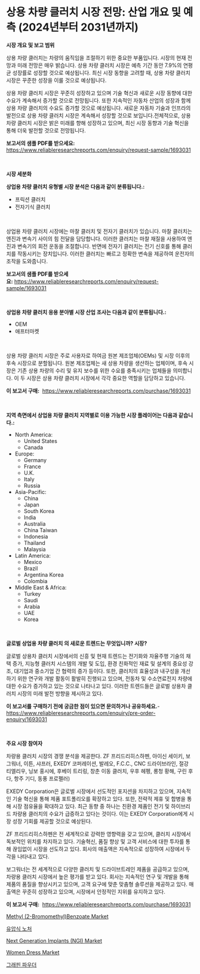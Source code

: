 <p><h1>상용 차량 클러치 시장 전망: 산업 개요 및 예측 (2024년부터 2031년까지)</h1></p><p><strong>시장 개요 및 보고 범위</strong></p>
<p><p>상용 차량 클러치는 차량의 움직임을 조절하기 위한 중요한 부품입니다. 시장의 현재 전망과 미래 전망은 매우 밝습니다. 상용 차량 클러치 시장은 예측 기간 동안 7.9%의 연평균 성장률로 성장할 것으로 예상됩니다. 최신 시장 동향을 고려할 때, 상용 차량 클러치 시장은 꾸준한 성장을 이룰 것으로 예상됩니다.</p><p>상용 차량 클러치 시장은 꾸준히 성장하고 있으며 기술 혁신과 새로운 시장 동향에 대한 수요가 계속해서 증가할 것으로 전망됩니다. 또한 지속적인 자동차 산업의 성장과 함께 상용 차량 클러치의 수요도 증가할 것으로 예상됩니다. 새로운 자동차 기술과 인프라의 발전으로 상용 차량 클러치 시장은 계속해서 성장할 것으로 보입니다.전체적으로, 상용 차량 클러치 시장은 밝은 미래를 향해 성장하고 있으며, 최신 시장 동향과 기술 혁신을 통해 더욱 발전할 것으로 전망됩니다.</p></p>
<p><strong>보고서의 샘플 PDF를 받으세요:</strong> <a href="https://www.reliableresearchreports.com/enquiry/request-sample/1693031">https://www.reliableresearchreports.com/enquiry/request-sample/1693031</a></p>
<p>&nbsp;</p>
<p><strong>시장 세분화</strong></p>
<p><strong>상업용 차량 클러치 유형별 시장 분석은 다음과 같이 분류됩니다.:</strong></p>
<p><ul><li>프릭션 클러치</li><li>전자기식 클러치</li></ul></p>
<p>&nbsp;</p>
<p><p>상업용 차량 클러치 시장에는 마찰 클러치 및 전자기 클러치가 있습니다. 마찰 클러치는 엔진과 변속기 사이의 힘 전달을 담당합니다. 이러한 클러치는 마찰 재질을 사용하여 엔진과 변속기의 회전 운동을 조절합니다. 반면에 전자기 클러치는 전기 신호를 통해 클러치를 작동시키는 장치입니다. 이러한 클러치는 빠르고 정확한 변속을 제공하여 운전자의 조작을 도와줍니다.</p></p>
<p><strong>보고서의 샘플 PDF를 받으세요:</strong>&nbsp;<a href="https://www.reliableresearchreports.com/enquiry/request-sample/1693031">https://www.reliableresearchreports.com/enquiry/request-sample/1693031</a></p>
<p>&nbsp;</p>
<p><strong> 상업용 차량 클러치 응용 분야별 시장 산업 조사는 다음과 같이 분류됩니다.:</strong></p>
<p><ul><li>OEM</li><li>애프터마켓</li></ul></p>
<p>&nbsp;</p>
<p><p>상용 차량 클러치 시장은 주로 사용자로 하여금 원본 제조업체(OEMs) 및 시장 이후의 후속 시장으로 분할됩니다. 원본 제조업체는 새 상용 차량을 생산하는 업체이며, 후속 시장은 기존 상용 차량의 수리 및 유지 보수를 위한 수요를 충족시키는 업체들을 의미합니다. 이 두 시장은 상용 차량 클러치 시장에서 각각 중요한 역할을 담당하고 있습니다.</p></p>
<p><strong>이 보고서 구매:</strong>&nbsp; <a href="https://www.reliableresearchreports.com/purchase/1693031">https://www.reliableresearchreports.com/purchase/1693031</a></p>
<p>&nbsp;</p>
<p><strong>지역 측면에서 상업용 차량 클러치 지역별로 이용 가능한 시장 플레이어는 다음과 같습니다.:</strong></p>
<p><ul>
    <li>
        North America:
        <ul>
            <li>United States</li>
            <li>Canada</li>
        </ul>
    </li>
    <li>
        Europe:
        <ul>
            <li>Germany</li>
            <li>France</li>
            <li>U.K.</li>
            <li>Italy</li>
            <li>Russia</li>
        </ul>
    </li>
    <li>
        Asia-Pacific:
        <ul>
            <li>China</li>
            <li>Japan</li>
            <li>South Korea</li>
            <li>India</li>
            <li>Australia</li>
            <li>China Taiwan</li>
            <li>Indonesia</li>
            <li>Thailand</li>
            <li>Malaysia</li>
        </ul>
    </li>
    <li>
        Latin America:
        <ul>
            <li>Mexico</li>
            <li>Brazil</li>
            <li>Argentina Korea</li>
            <li>Colombia</li>
        </ul>
    </li>
    <li>
        Middle East & Africa:
        <ul>
            <li>Turkey</li>
            <li>Saudi</li>
            <li>Arabia</li>
            <li>UAE</li>
            <li>Korea</li>
        </ul>
    </li>
    </ul></p>
<p>&nbsp;</p>
<p><strong>글로벌 상업용 차량 클러치 의 새로운 트렌드는 무엇입니까? 시장?</strong></p>
<p><p>글로벌 상용차 클러치 시장에서의 신흥 및 현재 트렌드는 전기화와 자율주행 기술의 채택 증가, 지능형 클러치 시스템의 개발 및 도입, 환경 친화적인 재료 및 설계의 중요성 강조, 대기업과 중소기업 간 협력의 증가 등이다. 또한, 클러치의 효율성과 내구성을 개선하기 위한 연구와 개발 활동이 활발히 진행되고 있으며, 전동차 및 수소연료전지 차량에 대한 수요가 증가하고 있는 것으로 나타나고 있다. 이러한 트렌드들은 글로벌 상용차 클러치 시장의 미래 발전 방향을 제시하고 있다.</p></p>
<p><strong>이 보고서를 구매하기 전에 궁금한 점이 있으면 문의하거나 공유하세요.</strong>- <a href="https://www.reliableresearchreports.com/enquiry/pre-order-enquiry/1693031">https://www.reliableresearchreports.com/enquiry/pre-order-enquiry/1693031</a></p>
<p>&nbsp;</p>
<p><strong>주요 시장 참여자</strong></p>
<p><p>차량용 클러치 시장의 경쟁 분석을 제공한다. ZF 프리드리히스하펜, 아이신 세이키, 보그워너, 이튼, 샤프러, EXEDY 코퍼레이션, 발레오, F.C.C., CNC 드라이브라인, 절강 티엘리우, 닝보 홍시에, 후베이 트리링, 창춘 이동 클러치, 우후 헤펭, 롱청 황해, 구린 후다, 항주 기디, 동풍 프로펠러)</p><p>EXEDY Corporation은 글로벌 시장에서 선도적인 포지션을 차지하고 있으며, 지속적인 기술 혁신을 통해 제품 포트폴리오를 확장하고 있다. 또한, 전략적 제휴 및 합병을 통해 시장 점유율을 확대하고 있다. 최근 동향 중 하나는 친환경 제품인 전기 및 하이브리드 차량용 클러치의 수요가 급증하고 있다는 것이다. 이는 EXEDY Corporation에게 시장 성장 기회를 제공할 것으로 예상된다.</p><p>ZF 프리드리히스하펜은 전 세계적으로 강력한 영향력을 갖고 있으며, 클러치 시장에서 독보적인 위치를 차지하고 있다. 기술혁신, 품질 향상 및 고객 서비스에 대한 투자를 통해 끊임없이 시장을 선도하고 있다. 회사의 매출액은 지속적으로 성장하여 시장에서 두각을 나타내고 있다.</p><p>보그워너는 전 세계적으로 다양한 클러치 및 드라이브트레인 제품을 공급하고 있으며, 차량용 클러치 시장에서 높은 평가를 받고 있다. 회사는 지속적인 연구 및 개발을 통해 제품의 품질을 향상시키고 있으며, 고객 요구에 맞춘 맞춤형 솔루션을 제공하고 있다. 매출액은 꾸준히 성장하고 있으며, 시장에서 안정적인 지위를 유지하고 있다.</p></p>
<p><strong>이 보고서 구매:</strong>&nbsp;&nbsp;<a href="https://www.reliableresearchreports.com/purchase/1693031">https://www.reliableresearchreports.com/purchase/1693031</a></p>
<p><p><a href="https://issuu.com/reportprime-2/docs/methyl-2-bromomethylbenzoate-market-size-2030.pptx">Methyl (2-Bromomethyl)Benzoate Market</a></p><p><a href="https://medium.com/@melodyfunk1988/%ED%95%98%EC%9D%B4%EB%93%9C%EB%A1%9C-%EB%A6%AC%ED%8F%AC%ED%8B%B1-%EB%86%92%EC%9D%B4%EC%B9%BC%EB%A5%B5-%EB%A7%88%EC%BC%93-%EC%A7%80%ED%91%9C-%ED%95%B4%EB%8F%85-%EC%8B%9C%EC%9E%A5-%EC%A0%90%EC%9C%A0%EC%9C%A8-%ED%8A%B8%EB%A0%8C%EB%93%9C-%EB%B0%8F-%EC%84%B1%EC%9E%A5-%EC%96%91%EC%83%81-c303e38411e5">유압식 노처</a></p><p><a href="https://view.publitas.com/reportprime-1/next-generation-implants-ngi-market-size-2024-2031-global-industrial-analysis-key-geographical-regions-market-share-top-key-players-product-types-and-forecast-research-report/">Next Generation Implants (NGI) Market</a></p><p><a href="https://github.com/ChiragRp1/Market-Research-Report-List-3/blob/main/women-dress-market.md">Women Dress Market</a></p><p><a href="https://github.com/vsckjg50460/Market-Research-Report-List-1/blob/main/50756512795.md">그래핀 파우더</a></p></p>
